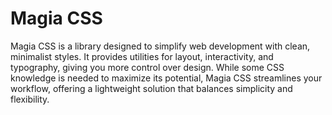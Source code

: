 # Magia CSS
Magia CSS is a library designed to simplify web development with clean, minimalist styles. It provides utilities for layout, interactivity, and typography, giving you more control over design. While some CSS knowledge is needed to maximize its potential, Magia CSS streamlines your workflow, offering a lightweight solution that balances simplicity and flexibility.

